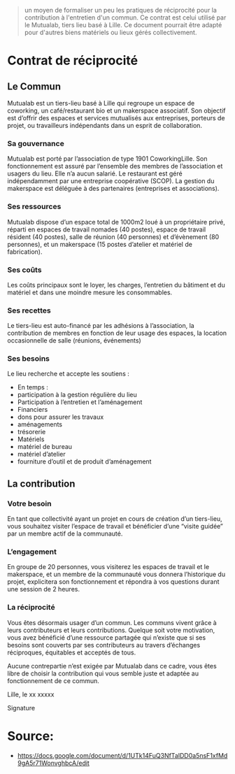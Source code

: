 <!--

---
title: Contrat de réciprocité
description: un moyen de formaliser un peu les pratiques de contribution à l'entretien d'un commun sous forme d'une contrat de réciprocité. Ce contrat est celui utilisé par le Mutualab, tiers lieu basé à Lille. Ce document pourrait être adapté pour d'autres biens matériels ou lieux gérés collectivement.
image_url: 
licence: CC-BY-SA
---

-->

 > un moyen de formaliser un peu les pratiques de réciprocité pour la contribution à l'entretien d'un commun. Ce contrat est celui utilisé par le Mutualab, tiers lieu basé à Lille. Ce document pourrait être adapté pour d'autres biens matériels ou lieux gérés collectivement.


# Contrat de réciprocité


## Le Commun

Mutualab est un tiers-lieu basé à Lille qui regroupe un espace de coworking, un café/restaurant bio et un makerspace associatif. Son objectif est d’offrir des espaces et services mutualisés aux entreprises, porteurs de projet, ou travailleurs indépendants dans un esprit de collaboration.

### Sa gouvernance 

Mutualab est porté par l’association de type 1901 CoworkingLille. Son fonctionnement est assuré par l’ensemble des membres de l’association et usagers du lieu. Elle n’a aucun salarié. Le restaurant est géré indépendamment par une entreprise coopérative (SCOP). La gestion du makerspace est déléguée à des partenaires (entreprises et associations).

### Ses ressources

Mutualab dispose d’un espace total de 1000m2 loué à un propriétaire privé, réparti en espaces de travail nomades (40 postes), espace de travail résident (40 postes), salle de réunion (40 personnes) et d’évènement (80 personnes), et un makerspace (15 postes d’atelier et matériel de fabrication). 

### Ses coûts

Les coûts principaux sont le loyer, les charges, l’entretien du bâtiment et du matériel et dans une moindre mesure les consommables.

### Ses recettes

Le tiers-lieu est auto-financé par les adhésions à l’association, la contribution de membres en fonction de leur usage des espaces, la location occasionnelle de salle (réunions, événements)

### Ses besoins

Le lieu recherche et accepte les soutiens :
- En temps :
 - participation à la gestion régulière du lieu
 - Participation à l’entretien et l’aménagement
- Financiers 
 - dons pour assurer les travaux
 - aménagements
 - trésorerie
- Matériels
 - matériel de bureau
 - matériel d’atelier
 - fourniture d’outil et de produit d’aménagement

## La contribution

### Votre besoin

En tant que collectivité ayant un projet en cours de création d’un tiers-lieu, vous souhaitez visiter l’espace de travail et bénéficier d’une “visite guidée” par un membre actif de la communauté. 

### L’engagement

En groupe de 20 personnes, vous visiterez les espaces de travail et le makerspace, et un membre de la communauté vous donnera l’historique du projet, explicitera son fonctionnement et répondra à vos questions durant une session de 2 heures.

### La réciprocité

Vous êtes désormais usager d’un commun. Les communs vivent grâce à leurs contributeurs et leurs contributions. Quelque soit votre motivation, vous avez bénéficié d’une ressource partagée qui n’existe que si ses besoins sont couverts par ses contributeurs au travers d’échanges réciproques, équitables et acceptés de tous.

 Aucune contrepartie n’est exigée par Mutualab dans ce cadre, vous êtes libre de choisir la contribution qui vous semble juste et adaptée au fonctionnement de ce commun.


Lille, le xx xxxxx

Signature


# Source: 

- https://docs.google.com/document/d/1UTk14FuQ3NfTaIDD0a5nsF1xfMd9gA5r71WonvghbcA/edit
